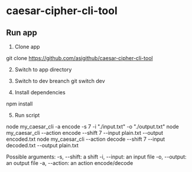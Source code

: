 # caesar-cipher-cli-tool

## Run app

1. Clone  app

  git clone https://github.com/asigithub/caesar-cipher-cli-tool

2. Switch to app directory

3. Switch to dev breanch
  git switch dev

4. Install dependencies

  npm install

5. Run script

  node my_caesar_cli -a encode -s 7 -i "./input.txt" -o "./output.txt"
  node my_caesar_cli --action encode --shift 7 --input plain.txt --output encoded.txt
  node my_caesar_cli --action decode --shift 7 --input decoded.txt --output plain.txt

  Possible arguments:
  -s, --shift: a shift
  -i, --input: an input file
  -o, --output: an output file
  -a, --action: an action encode/decode